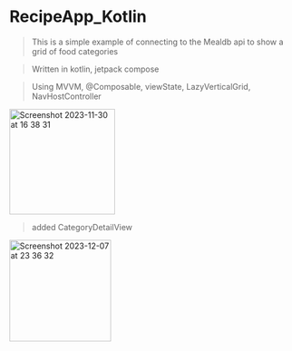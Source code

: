 # RecipeApp_Kotlin

>  This is a simple example of connecting to the Mealdb api to show a grid of food categories

>  Written in kotlin, jetpack compose

>  Using MVVM, @Composable, viewState, LazyVerticalGrid, NavHostController



<img width="186" alt="Screenshot 2023-11-30 at 16 38 31" src="https://github.com/mahesh46/RecipeApp_Kotlin/assets/3464277/e21690e1-93b6-4404-9b4d-4261ac236686">

> added CategoryDetailView
>
<img width="179" alt="Screenshot 2023-12-07 at 23 36 32" src="https://github.com/mahesh46/RecipeApp_Kotlin/assets/3464277/ae52f125-5e73-4c53-83aa-9480f6a9c755">
